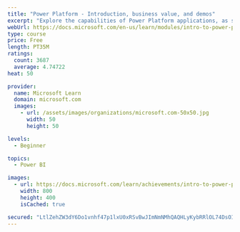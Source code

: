 ```yaml
---
title: "Power Platform - Introduction, business value, and demos"
excerpt: "Explore the capabilities of Power Platform applications, as seen in demonstrations and customer case studies."
webUrl: https://docs.microsoft.com/en-us/learn/modules/intro-to-power-platform-mba/
type: course
price: Free
length: PT35M
ratings:
  count: 3687
  average: 4.74722
heat: 50

provider:
  name: Microsoft Learn
  domain: microsoft.com
  images:
    - url: /assets/images/organizations/microsoft.com-50x50.jpg
      width: 50
      height: 50

levels:
  - Beginner

topics:
  - Power BI

images:
  - url: https://docs.microsoft.com/learn/achievements/intro-to-power-platform-social.png
    width: 800
    height: 400
    isCached: true

secured: "LtlZehZW3dY6Do1vnhf47p1lxU0xRSvBwJImNmNMhQAQHLyKybRRlOL74DsOIJzOZuT3zZB9MVjuQ6pnY/RF422gD+kBO3OW5nYRvrqJtrb9jNq9aL+raqEN5Iw6EvnRySJUIlgUyGD9pTqjdxqr7mOPXt6SdzKKtENsWK8WguuLBmM3JmTsawEY+6kREx6VG4WHHpwRsKCQTBksGAy7i6ep30PcDIjWhQWegNS93T1QxRJztc4sw04IQNfnBqAYtEAIm3hxAeSW4f+NKfUkZQtTuDF2qjMQNQCuCW1lXZ7qni8L92d/Hxqv6hDz32t2u2tPS5CBoXmaVDIn6tdJ+UkCIM4gLpvYcIFFXqfAulpVf0UIY3y2YdHNPtwzKVy9a1W/bjbB1XQyIjtBn8Vi/nDBF62H4+u6dJ3tMPxDXng=;/7tBcMaFTfDLL8jgz9Jy2w=="
---
```


